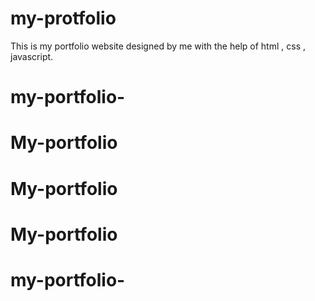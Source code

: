# my-protfolio
This is my portfolio website designed by me with the help of html , css , javascript. 

































# my-portfolio-
# My-portfolio
# My-portfolio
# My-portfolio
# my-portfolio-
